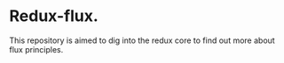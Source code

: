 # Redux-flux.

This repository is aimed to dig into the redux core to find out more about flux principles.
